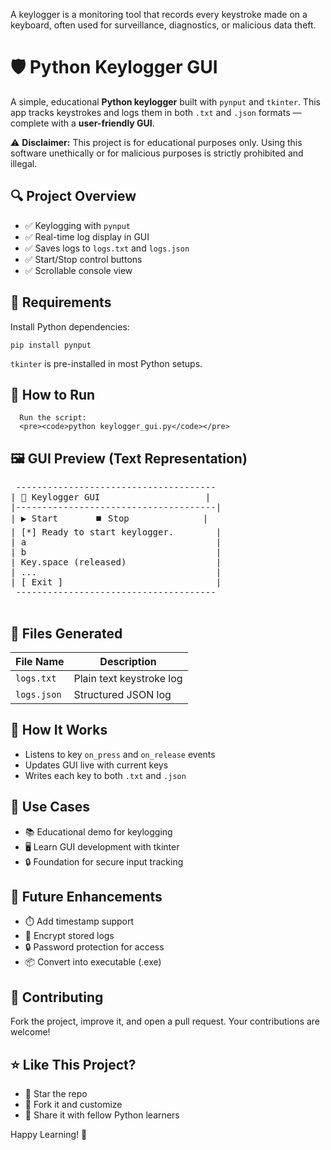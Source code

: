 A keylogger is a monitoring tool that records every keystroke made on a keyboard, often used for surveillance, diagnostics, or malicious data theft.

<!DOCTYPE html>
<html lang="en">
<head>
  <meta charset="UTF-8">

</head>
<body>

  <h1>🛡️ Python Keylogger GUI</h1>
  <p class="tagline">
    A simple, educational <strong>Python keylogger</strong> built with <code>pynput</code> and <code>tkinter</code>. This app tracks keystrokes and logs them in both <code>.txt</code> and <code>.json</code> formats — complete with a <strong>user-friendly GUI</strong>.
  </p>

  <div class="note">
    ⚠️ <strong>Disclaimer:</strong> This project is for educational purposes only. Using this software unethically or for malicious purposes is strictly prohibited and illegal.
  </div>

  <div class="section">
    <h2>🔍 Project Overview</h2>
    <ul>
      <li>✅ Keylogging with <code>pynput</code></li>
      <li>✅ Real-time log display in GUI</li>
      <li>✅ Saves logs to <code>logs.txt</code> and <code>logs.json</code></li>
      <li>✅ Start/Stop control buttons</li>
      <li>✅ Scrollable console view</li>
    </ul>
  </div>

  <div class="section">
    <h2>🧰 Requirements</h2>
    <p>Install Python dependencies:</p>
    <pre><code>pip install pynput</code></pre>
    <p><code>tkinter</code> is pre-installed in most Python setups.</p>
  </div>

  <div class="section">
    <h2>🚀 How to Run</h2>

      Run the script:
      <pre><code>python keylogger_gui.py</code></pre>
    
  </div>

  <div class="section">
    <h2>🖼️ GUI Preview (Text Representation)</h2>
    <pre>
 --------------------------------------
| 🔐 Keylogger GUI                    |
|--------------------------------------|
| ▶️ Start       ⏹️ Stop              |
| [*] Ready to start keylogger.        |
| a                                    |
| b                                    |
| Key.space (released)                 |
| ...                                  |
| [ Exit ]                             |
 --------------------------------------
    </pre>
  </div>

  <div class="section">
    <h2>📂 Files Generated</h2>
    <table>
      <thead>
        <tr><th>File Name</th><th>Description</th></tr>
      </thead>
      <tbody>
        <tr><td><code>logs.txt</code></td><td>Plain text keystroke log</td></tr>
        <tr><td><code>logs.json</code></td><td>Structured JSON log</td></tr>
      </tbody>
    </table>
  </div>

  <div class="section">
    <h2>🧠 How It Works</h2>
    <ul>
      <li>Listens to key <code>on_press</code> and <code>on_release</code> events</li>
      <li>Updates GUI live with current keys</li>
      <li>Writes each key to both <code>.txt</code> and <code>.json</code></li>
    </ul>
  </div>

  <div class="section">
    <h2>🧪 Use Cases</h2>
    <ul>
      <li>📚 Educational demo for keylogging</li>
      <li>🖥️ Learn GUI development with tkinter</li>
      <li>🔒 Foundation for secure input tracking</li>
    </ul>
  </div>

  <div class="section">
    <h2>📌 Future Enhancements</h2>
    <ul>
      <li>⏱️ Add timestamp support</li>
      <li>🔐 Encrypt stored logs</li>
      <li>🔒 Password protection for access</li>
      <li>📦 Convert into executable (.exe)</li>
    </ul>
  </div>

  <div class="section">
    <h2>🤝 Contributing</h2>
    <p>Fork the project, improve it, and open a pull request. Your contributions are welcome!</p>
  </div>

  <div class="section">
    <h2>⭐ Like This Project?</h2>
    <ul>
      <li>🌟 Star the repo</li>
      <li>🍴 Fork it and customize</li>
      <li>📣 Share it with fellow Python learners</li>
    </ul>
    <p>Happy Learning! 🙌</p>
  </div>

</body>
</html>

